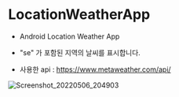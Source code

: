 # LocationWeatherApp
* Android Location Weather App 
* "se" 가 포함된 지역의 날씨를 표시합니다.

* 사용한 api : https://www.metaweather.com/api/

![Screenshot_20220506_204903](https://user-images.githubusercontent.com/17312870/167126716-8333beeb-2785-4e9c-a86d-acc9afb75145.png)

